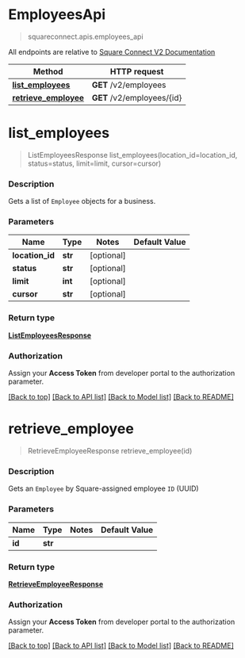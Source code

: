 # EmployeesApi
> squareconnect.apis.employees_api

All endpoints are relative to [Square Connect V2 Documentation](https://docs.connect.squareup.com/api/connect/v2/#navsection-endpoints)


Method | HTTP request 
------------- | -------------
[**list_employees**](EmployeesApi.md#list_employees) | **GET** /v2/employees
[**retrieve_employee**](EmployeesApi.md#retrieve_employee) | **GET** /v2/employees/{id}


# **list_employees**
> ListEmployeesResponse list_employees(location_id=location_id, status=status, limit=limit, cursor=cursor)

### Description

Gets a list of `Employee` objects for a business.

### Parameters

Name | Type | Notes | Default Value
------------- | ------------- | ------------- | -------------
 **location_id** | **str**| [optional] 
 **status** | **str**| [optional] 
 **limit** | **int**| [optional] 
 **cursor** | **str**| [optional] 

### Return type

[**ListEmployeesResponse**](ListEmployeesResponse.md)

### Authorization

Assign your **Access Token** from developer portal to the authorization parameter.

[[Back to top]](#) [[Back to API list]](../README.md#documentation-for-api-endpoints) [[Back to Model list]](../README.md#documentation-for-models) [[Back to README]](../README.md)

# **retrieve_employee**
> RetrieveEmployeeResponse retrieve_employee(id)

### Description

Gets an `Employee` by Square-assigned employee `ID` (UUID)

### Parameters

Name | Type | Notes | Default Value
------------- | ------------- | ------------- | -------------
 **id** | **str**| 

### Return type

[**RetrieveEmployeeResponse**](RetrieveEmployeeResponse.md)

### Authorization

Assign your **Access Token** from developer portal to the authorization parameter.

[[Back to top]](#) [[Back to API list]](../README.md#documentation-for-api-endpoints) [[Back to Model list]](../README.md#documentation-for-models) [[Back to README]](../README.md)

